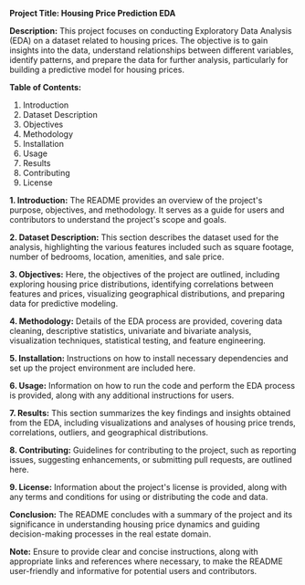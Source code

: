 **Project Title: Housing Price Prediction EDA**

**Description:**
This project focuses on conducting Exploratory Data Analysis (EDA) on a dataset related to housing prices. The objective is to gain insights into the data, understand relationships between different variables, identify patterns, and prepare the data for further analysis, particularly for building a predictive model for housing prices.

**Table of Contents:**
1. Introduction
2. Dataset Description
3. Objectives
4. Methodology
5. Installation
6. Usage
7. Results
8. Contributing
9. License

**1. Introduction:**
The README provides an overview of the project's purpose, objectives, and methodology. It serves as a guide for users and contributors to understand the project's scope and goals.

**2. Dataset Description:**
This section describes the dataset used for the analysis, highlighting the various features included such as square footage, number of bedrooms, location, amenities, and sale price.

**3. Objectives:**
Here, the objectives of the project are outlined, including exploring housing price distributions, identifying correlations between features and prices, visualizing geographical distributions, and preparing data for predictive modeling.

**4. Methodology:**
Details of the EDA process are provided, covering data cleaning, descriptive statistics, univariate and bivariate analysis, visualization techniques, statistical testing, and feature engineering.

**5. Installation:**
Instructions on how to install necessary dependencies and set up the project environment are included here.

**6. Usage:**
Information on how to run the code and perform the EDA process is provided, along with any additional instructions for users.

**7. Results:**
This section summarizes the key findings and insights obtained from the EDA, including visualizations and analyses of housing price trends, correlations, outliers, and geographical distributions.

**8. Contributing:**
Guidelines for contributing to the project, such as reporting issues, suggesting enhancements, or submitting pull requests, are outlined here.

**9. License:**
Information about the project's license is provided, along with any terms and conditions for using or distributing the code and data.

**Conclusion:**
The README concludes with a summary of the project and its significance in understanding housing price dynamics and guiding decision-making processes in the real estate domain.

**Note:** Ensure to provide clear and concise instructions, along with appropriate links and references where necessary, to make the README user-friendly and informative for potential users and contributors.
